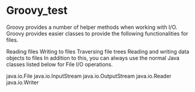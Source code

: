 # Groovy_test

Groovy provides a number of helper methods when working with I/O. Groovy provides easier classes to provide the following functionalities for files.

Reading files
Writing to files
Traversing file trees
Reading and writing data objects to files
In addition to this, you can always use the normal Java classes listed below for File I/O operations.

java.io.File
java.io.InputStream
java.io.OutputStream
java.io.Reader
java.io.Writer
